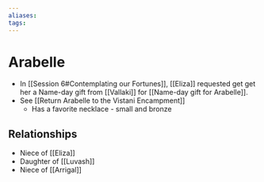 ```yaml
---
aliases: 
tags: 
---
```


# Arabelle

- In [[Session 6#Contemplating our Fortunes]], [[Eliza]] requested get get her a Name-day gift from [[Vallaki]] for [[Name-day gift for Arabelle]].
- See [[Return Arabelle to the Vistani Encampment]]
	- Has a favorite necklace - small and bronze

## Relationships

- Niece of [[Eliza]]
- Daughter of [[Luvash]]
- Niece of [[Arrigal]]